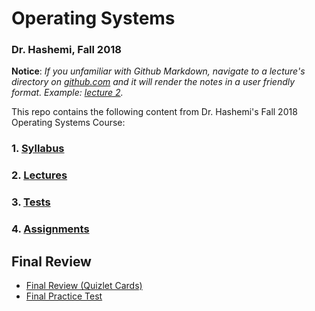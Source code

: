 # Operating Systems
### Dr. Hashemi, Fall 2018

**Notice**: *If you unfamiliar with Github Markdown, navigate to a lecture's directory on [github.com](https://www.github.com) and it will render the notes in a user friendly format. Example: [lecture 2](https://github.com/Ebonsignori/Operating-Systems-Fall-2018/tree/master/lectures/lecture_2%20(8-16)).*

This repo contains the following content from Dr. Hashemi's Fall 2018 Operating Systems Course:

### **1. [Syllabus](./syllabus.pdf)**
### **2. [Lectures](./lectures)**
### **3. [Tests](./tests)** 
### **4. [Assignments](./assignments)**

## Final Review
- [Final Review (Quizlet Cards)](https://quizlet.com/_5qj8fd)
- [Final Practice Test](./tests/test_4/test_4_study.pdf)